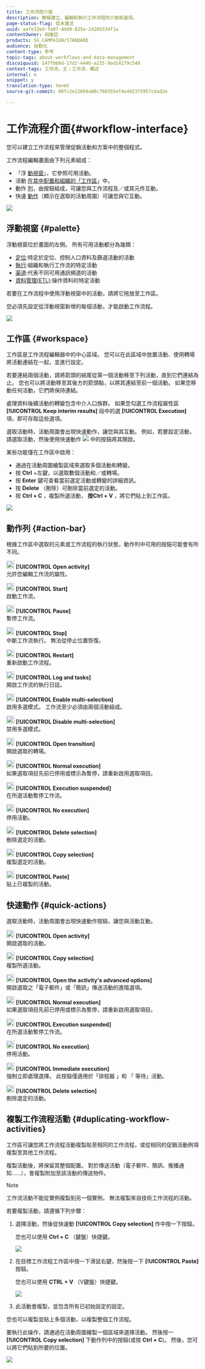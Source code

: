 ```yaml
---
title: 工作流程介面
description: 瞭解建立、編輯和執行工作流程的介面和選項。
page-status-flag: 從未激活
uuid: aafe33ed-fa07-4dd9-825e-24209334f1a
contentOwner: 紹維亞
products: SG_CAMPAIGN/STANDARD
audience: 自動化
content-type: 參考
topic-tags: about-workflows-and-data-management
discoiquuid: 147fbb0d-17d2-444b-a215-9ad14179c549
context-tags: 工作流，主；工作流，概述
internal: n
snippet: y
translation-type: tm+mt
source-git-commit: 00fc2e12669a00c788355ef4e492375957cdad2e

---
```



# 工作流程介面{#workflow-interface}

您可以建立工作流程來管理促銷活動和方案中的整個程式。

工作流程編輯畫面由下列元素組成：

* 「浮 [動視窗](#palette)」，它參照可用活動。
* 活動 [在其中配置和組織的「工作區](#workspace)」中。
* 動作 [列](#action-bar)，由按鈕組成，可讓您與工作流程及／或其元件互動。
* 快速 [動作](#quick-actions)（顯示在選取的活動周圍）可讓您與它互動。

![](assets/wkf_overview.png)

## 浮動視窗 {#palette}

浮動視窗位於畫面的左側。 所有可用活動都分為幾類：

* [定位](../../automating/using/about-targeting-activities.md):特定於定位、控制人口資料及篩選活動的活動
* [執行](../../automating/using/about-execution-activities.md):組織和執行工作流的特定活動
* [渠道](../../automating/using/about-channel-activities.md):代表不同可用通訊頻道的活動
* [資料管理(ETL)](../../automating/using/about-data-management-activities.md):操作資料的特定活動

若要在工作流程中使用浮動視窗中的活動，請將它拖放至工作區。

您必須先設定從浮動視窗新增的每個活動，才能啟動工作流程。

![](assets/workflow_palette.png)

## 工作區 {#workspace}

工作區是工作流程編輯器中的中心區域。 您可以在此區域中放置活動、使用轉場將活動連結在一起，並進行設定。

若要連結兩個活動，請將箭頭的結尾從第一個活動移至下列活動，直到它們連結為止。 您也可以將活動移至其後方的箭頭點，以將其連結至前一個活動。 如果您移動任何活動，它們將保持連結。

處理資料後續活動的轉變包含中介人口族群。 如果您勾選工作流程屬性區 **[!UICONTROL Keep interim results]** 段中的選 **[!UICONTROL Execution]** 項，即可存取這些選項。

選取活動時，活動周圍會出現快速動作，讓您與其互動。 例如，若要設定活動，請選取活動，然後使用快速動作 ![](assets/edit_darkgrey-24px_table.png) 中的按鈕將其開啟。

某些功能僅在工作區中啟用：

* 通過在活動周圍繪製區域來選取多個活動和轉變。
* 按 **Ctrl** +左鍵，以選取數個活動和／或轉場。
* 按 **Enter** 鍵可查看當前選定活動或轉變的詳細資訊。
* 按 **Delete** （刪除）可刪除當前選定的活動。
* 按 **Ctrl + C** ，複製所選活動， **按Ctrl + V** ，將它們貼上到工作區。

![](assets/workflow_workspace.png)

## 動作列 {#action-bar}

根據工作區中選取的元素或工作流程的執行狀態，動作列中可用的按鈕可能會有所不同。

<img height="21px" src="assets/edit_darkgrey-24px.png" /> **[!UICONTROL Open activity]**<br/>允許您編輯工作流的屬性。

<img height="21px" src="assets/play_darkgrey-24px_table.png" /> **[!UICONTROL Start]**<br/>啟動工作流。

<img height="21px" src="assets/pause_darkgrey-24px_table.png" /> **[!UICONTROL Pause]**<br/>暫停工作流。

<img height="21px" src="assets/stop_darkgrey-24px_table.png" /> **[!UICONTROL Stop]**<br/>中斷工作流執行。 無法從停止位置恢復。

<img height="21px" src="assets/pauseplay_darkgrey-24px_table.png" /> **[!UICONTROL Restart]**<br/>重新啟動工作流程。

<img height="21px" src="assets/printpreview_darkgrey-24px_table.png" /> **[!UICONTROL Log and tasks]**<br/>開啟工作流的執行日誌。

<img height="21px" src="assets/checkcircle_darkgrey-24px_table.png" /> **[!UICONTROL Enable multi-selection]**<br/>啟用多選模式。 工作流至少必須由兩個活動組成。

<img height="21px" src="assets/closecircle_darkgrey-24px_table.png" /> **[!UICONTROL Disable multi-selection]**<br/>禁用多選模式。<br />

<img height="21px" src="assets/targeted.png" /> **[!UICONTROL Open transition]**<br/>開啟選取的轉場。<br />

<img height="21px" src="assets/check_darkgrey-24px_table.png" />  **[!UICONTROL Normal execution]**<br/>如果選取項目先前已停用或標示為暫停，請重新啟用選取項目。<br />

<img height="21px" src="assets/check_pause_darkgrey-24px_table.png" /> **[!UICONTROL Execution suspended]**<br/>在所選活動暫停工作流。<br />

<img height="21px" src="assets/checkdisable.png" /> **[!UICONTROL No execution]**<br/>停用活動。<br />

<img height="21px" src="assets/delete_darkgrey-24px_table.png" /> **[!UICONTROL Delete selection]**<br/>刪除選定的活動。<br />

<img height="21px" src="assets/copy_24px.png" /> **[!UICONTROL Copy selection]**<br/>複製選定的活動。

<img height="21px" src="assets/paste_24px.png" /> **[!UICONTROL Paste]**<br/>貼上已複製的活動。

## 快速動作 {#quick-actions}

選取活動時，活動周圍會出現快速動作按鈕，讓您與活動互動。

<img height="21px" src="assets/edit_darkgrey-24px.png" /> **[!UICONTROL Open activity]**<br/>開啟選取的活動。

<img height="21px" src="assets/copy_24px.png" /> **[!UICONTROL Copy selection]**<br/>複製所選活動。

<img height="21px" src="assets/wkf_dlv_act_params_icon.png" /> **[!UICONTROL Open the activity's advanced options]**<br/>開啟選取之「電子郵件」或「簡訊」傳送活動的進階選項。

<img height="21px" src="assets/check_darkgrey-24px_table.png" /> **[!UICONTROL Normal execution]**<br/>如果選取項目先前已停用或標示為暫停，請重新啟用選取項目。

<img height="21px" src="assets/check_pause_darkgrey-24px_table.png" /> **[!UICONTROL Execution suspended]**<br/>在所選活動暫停工作流。

<img height="21px" src="assets/checkdisable.png" /> **[!UICONTROL No execution]**<br/>停用活動。

<img height="21px" src="assets/pending_darkgrey-24px_table.png" /> **[!UICONTROL Immediate execution]**<br/>強制立即處理選擇。 此按鈕僅適用於「排程器 <span class="uicontrol">」和</span> 「 <span class="uicontrol"></span> 等待」活動。

<img height="21px" src="assets/delete_darkgrey-24px_table.png" /> **[!UICONTROL Delete selection]**<br/>刪除選定的活動。

## 複製工作流程活動 {#duplicating-workflow-activities}

工作區可讓您將工作流程活動複製貼至相同的工作流程，或從相同的促銷活動例項複製至其他工作流程。

複製活動後，將保留其整個配置。 對於傳送活動（電子郵件、簡訊、推播通知……），會複製附加至該活動的傳送物件。

>[!NOTE]
>
>工作流活動不能從實例複製到另一個實例。 無法複製來自技術工作流程的活動。

若要複製活動，請遵循下列步驟：

1. 選擇活動，然後從快速動 **[!UICONTROL Copy selection]** 作中按一下按鈕。

   您也可以使用 **Ctrl + C** （鍵盤）快捷鍵。

   ![](assets/wkf_copypaste1.png)

1. 在目標工作流程工作區中按一下滑鼠右鍵，然後按一下 **[!UICONTROL Paste]** 按鈕。

   您也可以使用 **CTRL + V** （V鍵盤）快捷鍵。

   ![](assets/wkf_copypaste2.png)

1. 此活動會複製，並包含所有已初始設定的設定。

您也可以複製並貼上多個活動，以複製整個工作流程。

要執行此操作，請通過在活動周圍繪製一個區域來選擇活動。 然後按一 **[!UICONTROL Copy selection]** 下動作列中的按鈕(或按 **Ctrl + C**)。 然後，您可以將它們貼到所要的位置。

![](assets/wkf_copypaste3.png)

